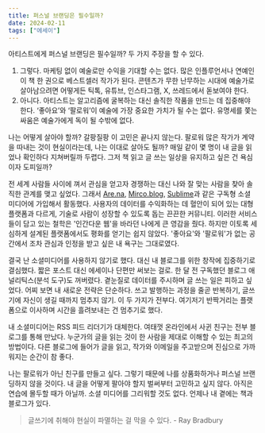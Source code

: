 ```yaml
---
title: 퍼스널 브랜딩은 필수일까?
date: 2024-02-11
tags: ["에세이"]
---
```


아티스트에게 퍼스널 브랜딩은 필수일까? 두 가지 주장을 할 수 있다.

1. 그렇다. 마케팅 없이 예술로만 수익을 기대할 수는 없다. 많은 인플루언서나 연예인이 책 한 권으로 베스트셀러 작가가 된다. 콘텐츠가 무한 난무하는 시대에 예술가로 살아남으려면 어떻게든 틱톡, 유튜브, 인스타그램, X, 쓰레드에서 돋보여야 한다.
2. 아니다. 아티스트는 알고리즘에 굴복하는 대신 솔직한 작품을 만드는 데 집중해야 한다. ‘좋아요’와 ‘팔로워’이 예술에 가장 중요한 가치가 될 수는 없다. 유명세를 쫓는 싸움은 예술가에게 독이 될 수밖에 없다.

나는 어떻게 살아야 할까? 갈팡질팡 이 고민은 끝나지 않는다. 팔로워 많은 작가가 계약을 따내는 것이 현실이라는데, 나는 이대로 살아도 될까? 매일 같이 몇 명이 내 글을 읽었나 확인하다 지쳐버릴까 두렵다. 그저 책 읽고 글 쓰는 일상을 유지하고 싶은 건 욕심이자 도피일까?

전 세계 사람들 사이에 껴서 관심을 얻고자 경쟁하는 대신 나와 잘 맞는 사람을 찾아 솔직한 관계를 맺고 싶었다. 그래서 [Are.na](https://www.are.na/), [Mirco.blog](https://micro.blog/kang), [Sublime](https://sublime.app/kang)과 같은 구독형 소셜 미디어에 가입해서 활동했다. 사용자의 데이터를 수익화하는 데 혈안이 되어 있는 대형 플랫폼과 다르게, 기술로 사람이 성장할 수 있도록 돕는 끈끈한 커뮤니티. 이러한 서비스들이 담고 있는 철학은 '인간다운 웹'을 바라던 나에게 큰 영감을 줬다. 하지만 이토록 세심하게 설계된 플랫폼에서도 평화를 얻기는 쉽지 않았다. '좋아요'와 '팔로워'가 없는 공간에서 조차 관심과 인정을 받고 싶은 내 욕구는 그대로였다.

결국 난 소셜미디어를 사용하지 않기로 했다. 대신 내 블로그를 위한 창작에 집중하기로 결심했다. 짧은 포스트 대신 에세이나 단편만 써보는 걸로. 한 달 전 구독했던 블로그 애널리틱스(분석 도구)도 꺼버렸다. 곁눈질로 데이터를 주시하며 글 쓰는 일은 피하고 싶었다. 어찌 보면 내 새로운 전략은 단순하다. 쓰고 발행하는 과정을 줄곧 반복하기, 글쓰기에 자신이 생길 때까지 멈추지 않기. 이 두 가지가 전부다. 여기저기 반짝거리는 플랫폼으로 이사하며 시간을 흘려보내는 건 멈추기로 했다.

내 소셜미디어는 RSS 피드 리더기가 대체한다. 여태껏 온라인에서 사귄 친구는 전부 블로그를 통해 만났다. 누군가의 글을 읽는 것이 한 사람을 제대로 이해할 수 있는 최고의 방법이다. 다른 블로그에 들어가 글을 읽고, 작가와 이메일을 주고받으며 진심으로 가까워지는 순간이 참 좋다.

나는 팔로워가 아닌 친구를 만들고 싶다. 그렇기 때문에 나를 상품화하거나 퍼스널 브랜딩하지 않을 것이다. 내 글을 어떻게 팔아야 할지 벌써부터 고민하고 싶지 않다. 아직은 연습에 몰두할 때가 아닐까. 소셜 미디어를 그리워할 것도 없다. 언제나 내 곁에는 책과 블로그가 있다.

> 글쓰기에 취해야 현실이 파멸하는 걸 막을 수 있다. - Ray Bradbury